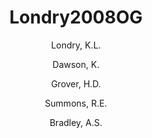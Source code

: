 ---
layout: publication
title: Londry2008OG
category: journalpub
author: 
	- Londry, K.L. 
	- Dawson, K. 
	- Grover, H.D.  
	- Summons, R.E. 
	- Bradley, A.S. 
pubtitle:  "Stable carbon isotope fractionation between substrates and products of Methanosarcina barkeri"
journal: Organic Geochemistry 
volume: 39 
pages: 608-621 
year: 2008
---